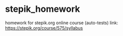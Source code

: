 # stepik_homework
homework for stepik.org online course (auto-tests)
link:
https://stepik.org/course/575/syllabus

